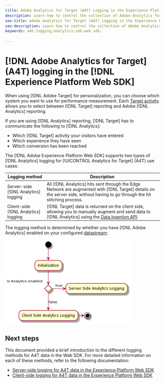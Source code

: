 ```yaml
---
title: Adobe Analytics for Target (A4T) Logging in the Experience Platform Web SDK
description: Learn how to control the collection of Adobe Analytics for Target (A4T) data using the Experience Platform Web SDK.
seo-title: Adobe Analytics for Target (A4T) Logging in the Experience Platform Web SDK
seo-description: Learn how to control the collection of Adobe Analytics for Target (A4T) data using the Experience Platform Web SDK.
keywords: a4t;logging;analytics;sdk;web sdk;

---
```

# [!DNL Adobe Analytics for Target] (A4T) logging in the [!DNL Experience Platform Web SDK]

When using [!DNL Adobe Target] for personalization, you can choose which system you want to use for performance measurement. Each [Target activity](https://experienceleague.adobe.com/docs/target/using/activities/target-activities-guide.html) allows you to select between [!DNL Target] reporting and Adobe [!DNL Analytics] reporting. 

If you are using [!DNL Analytics] reporting, [!DNL Target] has to communicate the following to [!DNL Analytics]:

* Which [!DNL Target] activity your visitors have entered
* Which experience they have seen
* Which conversion has been reached

The [!DNL Adobe Experience Platform Web SDK] supports two types of [!DNL Analytics] logging for [!UICONTROL Analytics for Target] (A4T) use cases:

| Logging method | Description |
| --- | --- |
| Server-side [!DNL Analytics] logging | All [!DNL Analytics] hits sent through the Edge Network are augmented with [!DNL Target] details on the server side, without having to go through the hit stitching process.  | 
| Client-side [!DNL Analytics] logging | [!DNL Target] data is returned on the client side, allowing you to manually augment and send data to [!DNL Analytics] using the [Data Insertion API](https://experienceleague.adobe.com/docs/analytics/import/c-data-insertion-api.html).| 

The logging method is determined by whether you have [!DNL Adobe Analytics] enabled on your configured [datastream](https://experienceleague.adobe.com/en/docs/experience-platform/datastreams/overview):

![Logging method decision flow](/help/dev/implement/a4t/assets/analytics-logging.png)

## Next steps

This document provided a brief introduction to the different logging methods for A4T data in the Web SDK. For more detailed information on each of these methods, refer to the following documentation:

* [Server-side logging for A4T data in the Experience Platform Web SDK](./server-side.md)
* [Client-side logging for A4T data in the Experience Platform Web SDK](./client-side.md)